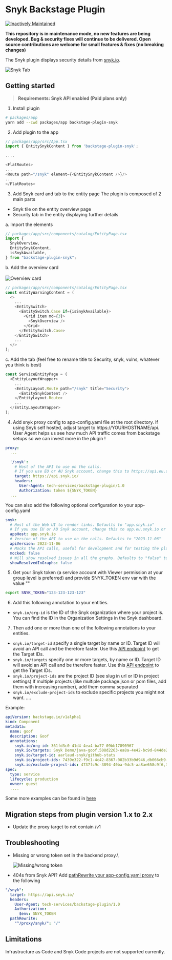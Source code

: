 # Snyk Backstage Plugin

[![Inactively Maintained](https://img.shields.io/badge/Maintenance%20Level-Inactively%20Maintained-yellowgreen.svg)](https://gist.github.com/cheerfulstoic/d107229326a01ff0f333a1d3476e068d)

**This repository is in maintenance mode, no new features are being developed. Bug & security fixes will continue to be delivered. Open source contributions are welcome for small features & fixes (no breaking changes)**

The Snyk plugin displays security details from [snyk.io](https://snyk.io/).

![Snyk Tab](docs/assets/backstage-snyk-plugin-tab.png)

## Getting started

> **Requirements: Snyk API enabled (Paid plans only)**

1. Install plugin

```bash
# packages/app
yarn add --cwd packages/app backstage-plugin-snyk
```

2. Add plugin to the app

```typescript
// packages/app/src/App.tsx
import { EntitySnykContent } from 'backstage-plugin-snyk';

....

<FlatRoutes>
...
<Route path="/snyk" element={<EntitySnykContent />}/>
...
</FlatRoutes>

```

3. Add Snyk card and tab to the entity page
   The plugin is composed of 2 main parts

- Snyk tile on the entity overview page
- Security tab in the entity displaying further details

a. Import the elements

```typescript
// packages/app/src/components/catalog/EntityPage.tsx
import {
  SnykOverview,
  EntitySnykContent,
  isSnykAvailable,
} from "backstage-plugin-snyk";
```

b. Add the overview card\
\
![Overview card](docs/assets/backstage-snyk-plugin-overview-card.png)

```typescript
// packages/app/src/components/catalog/EntityPage.tsx
const entityWarningContent = (
  <>
    ...
    <EntitySwitch>
      <EntitySwitch.Case if={isSnykAvailable}>
        <Grid item md={3}>
          <SnykOverview />
        </Grid>
      </EntitySwitch.Case>
    </EntitySwitch>
    ...
  </>
);
```

c. Add the tab (feel free to rename title to Security, snyk, vulns, whatever you think is best)

```typescript
const ServiceEntityPage = (
  <EntityLayoutWrapper>
    ...
    <EntityLayout.Route path="/snyk" title="Security">
      <EntitySnykContent />
    </EntityLayout.Route>
    ...
  </EntityLayoutWrapper>
);
```

4. Add snyk proxy config to app-config.yaml file at the root directory. If using Snyk self hosted, adjust target to https://YOURHOSTNAME/api. User Agent helps us see how much API traffic comes from backstage setups so we can invest more in the plugin !

```yaml
proxy:
  ...

  '/snyk':
    # Host of the API to use on the calls.
    # If you use EU or AU Snyk account, change this to https://api.eu.snyk.io/ or https://api.au.snyk.io/
    target: https://api.snyk.io/
    headers:
      User-Agent: tech-services/backstage-plugin/1.0
      Authorization: token ${SNYK_TOKEN}
  ...
```

You can also add the following optional configuration to your app-config.yaml

```yaml
snyk:
  # Host of the Web UI to render links. Defaults to "app.snyk.io"
  # If you use EU or AU Snyk account, change this to app.eu.snyk.io or app.au.snyk.io
  appHost: app.snyk.io
  # Version of the API to use on the calls. Defaults to "2023-11-06"
  apiVersion: 2023-11-06
  # Mocks the API calls, useful for development and for testing the plugin without a Snyk account. Defaults to "false"
  mocked: false
  # Will show resolved issues in all the graphs. Defaults to "false" to show only non-resolved issues
  showResolvedInGraphs: false
```

5. Get your Snyk token (a service account with Viewer permission at your group level is preferred) and provide SNYK_TOKEN env var with the value "<YOURTOKEN>"

```bash
export SNYK_TOKEN="123-123-123-123"
```

6. Add this following annotation to your entities.

- `snyk.io/org-id` is the ID of the Snyk organization where your project is. You can find the ID in the Organization Settings in the Snyk dashboard.

7. Then add one or more than one of the following annotations to your entities.

- `snyk.io/target-id` specify a single target by name or ID. Target ID will avoid an API call and be therefore faster. Use this [API endpoint](https://apidocs.snyk.io/?version=2023-06-19%7Ebeta#get-/orgs/-org_id-/targets) to get the Target IDs.
- `snyk.io/targets` specify one or more targets, by name or ID. Target ID will avoid an API call and be therefore faster. Use this [API endpoint](https://apidocs.snyk.io/?version=2023-06-19%7Ebeta#get-/orgs/-org_id-/targets) to get the Target IDs.
- `snyk.io/project-ids` are the project ID (see slug in url or ID in project settings)
  If multiple projects (like multiple package.json or pom files, add them with increasing number), add them comma separated
- `snyk.io/exclude-project-ids` to exclude specific projects you might not want.
  ....

Example:

```yaml
apiVersion: backstage.io/v1alpha1
kind: Component
metadata:
  name: goof
  description: Goof
  annotations:
    snyk.io/org-id: 361fd3c0-41d4-4ea4-ba77-09bb17890967
    snyk.io/targets: Snyk Demo/java-goof,508d2263-ea8a-4e42-bc9d-844de21f4172
    snyk.io/target-id: aarlaud-snyk/github-stats
    snyk.io/project-ids: 7439e322-f9c1-4c42-8367-002b33b9d946,db066cb9-b373-46da-b918-b49b541e0d63
    snyk.io/exclude-project-ids: 4737fc9c-3894-40ba-9dc5-aa8ae658c9f6,38e02916-0cf7-4927-ba98-06afae9fef36
spec:
  type: service
  lifecycle: production
  owner: guest
  ....
```

Some more examples can be found in [here](https://github.com/snyk-tech-services/backstage-plugin-snyk/tree/develop/test/fixtures)

## Migration steps from plugin version 1.x to 2.x

- Update the proxy target to not contain /v1

## Troubleshooting

- Missing or wrong token set in the backend proxy.\

  ![Missing/wrong token](docs/assets/backstage_card_error_wrong_or_missing_token.png)

- 404s from Snyk API? Add [pathRewrite your app-config.yaml proxy](https://github.com/snyk-tech-services/backstage-plugin-snyk/issues/11) to the following

```yaml
"/snyk":
  target: https://api.snyk.io/
  headers:
    User-Agent: tech-services/backstage-plugin/1.0
    Authorization:
      $env: SNYK_TOKEN
  pathRewrite:
    "^/proxy/snyk/": "/"
```

## Limitations

Infrastructure as Code and Snyk Code projects are not supported currently.
